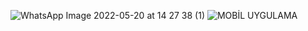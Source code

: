 ![WhatsApp Image 2022-05-20 at 14 27 38 (1)](https://user-images.githubusercontent.com/118901793/205900391-8162a55e-e3ab-43c8-8f84-7a850fd7a56a.jpeg)
![MOBİL UYGULAMA](https://user-images.githubusercontent.com/118901793/205900328-ac3702ce-91ef-4dd5-83be-cb65d20057cb.jpeg)
